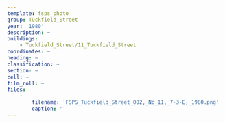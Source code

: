```yaml
---
template: fsps_photo
group: Tuckfield_Street
year: '1980'
description: ~
buildings:
    - Tuckfield_Street/11_Tuckfield_Street
coordinates: ~
heading: ~
classification: ~
section: ~
cell: ~
film_roll: ~
files:
    -
        filename: 'FSPS_Tuckfield_Street_002,_No_11,_7-3-E,_1980.png'
        caption: ''
---
```

